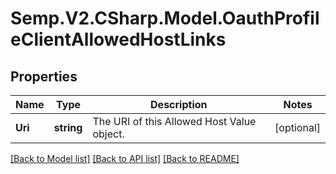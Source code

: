 # Semp.V2.CSharp.Model.OauthProfileClientAllowedHostLinks
## Properties

Name | Type | Description | Notes
------------ | ------------- | ------------- | -------------
**Uri** | **string** | The URI of this Allowed Host Value object. | [optional] 

[[Back to Model list]](../README.md#documentation-for-models) [[Back to API list]](../README.md#documentation-for-api-endpoints) [[Back to README]](../README.md)

